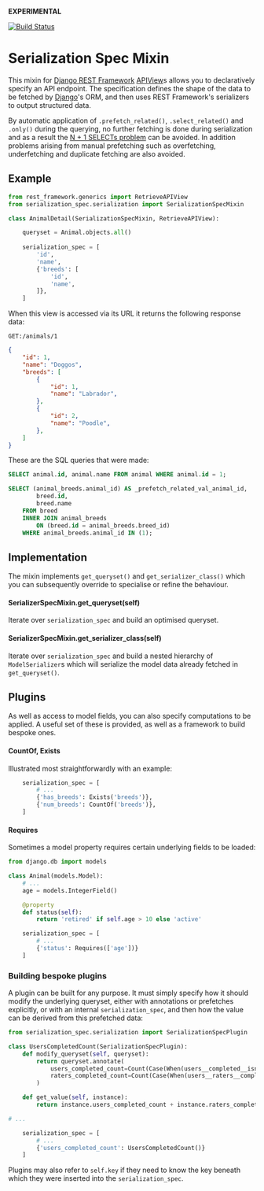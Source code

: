 **EXPERIMENTAL**

[![Build Status](https://travis-ci.com/dabapps/django-rest-framework-serialization-spec.svg?token=8zR1s286kqp7Z1h1qj91&branch=master)](https://travis-ci.com/dabapps/django-rest-framework-serialization-spec)

# Serialization Spec Mixin

This mixin for [Django REST Framework](https://www.django-rest-framework.org/) [APIView](https://www.django-rest-framework.org/api-guide/generic-views/)s allows you to declaratively specify an API endpoint. The specification defines the shape of the data to be fetched by [Django](https://www.djangoproject.com/)'s ORM, and then uses  REST Framework's serializers to output structured data.

By automatic application of `.prefetch_related()`, `.select_related()` and `.only()` during the querying, no further fetching is done during serialization and as a result the [N + 1 SELECTs problem](https://stackoverflow.com/questions/97197/what-is-the-n1-selects-problem-in-orm-object-relational-mapping) can be avoided. In addition problems arising from manual prefetching such as overfetching, underfetching and duplicate fetching are also avoided.

## Example

```python
from rest_framework.generics import RetrieveAPIView
from serialization_spec.serialization import SerializationSpecMixin

class AnimalDetail(SerializationSpecMixin, RetrieveAPIView):

    queryset = Animal.objects.all()
    
    serialization_spec = [
        'id',
        'name',
        {'breeds': [
            'id',
            'name',
        ]},
    ]
```

When this view is accessed via its URL it returns the following response data:
```
GET:/animals/1
```
```json
{
    "id": 1,
    "name": "Doggos",
    "breeds": [
        {
            "id": 1,
            "name": "Labrador",
        },
        {
            "id": 2,
            "name": "Poodle",
        },
    ]
}
```

These are the SQL queries that were made:
```sql
SELECT animal.id, animal.name FROM animal WHERE animal.id = 1;

SELECT (animal_breeds.animal_id) AS _prefetch_related_val_animal_id,
        breed.id,
        breed.name
    FROM breed
    INNER JOIN animal_breeds
        ON (breed.id = animal_breeds.breed_id)
    WHERE animal_breeds.animal_id IN (1);
```

## Implementation

The mixin implements `get_queryset()` and `get_serializer_class()` which you can subsequently override to specialise or refine the behaviour.

#### SerializerSpecMixin.get_queryset(self)
Iterate over `serialization_spec` and build an optimised queryset.

#### SerializerSpecMixin.get_serializer_class(self)
Iterate over `serialization_spec` and build a nested hierarchy of `ModelSerializer`s which will serialize the model data already fetched in `get_queryset()`.

## Plugins
As well as access to model fields, you can also specify computations to be applied.
A useful set of these is provided, as well as a framework to build bespoke ones.

#### CountOf, Exists
Illustrated most straightforwardly with an example:
```python
    serialization_spec = [
        # ...
        {'has_breeds': Exists('breeds')},
        {'num_breeds': CountOf('breeds')},
    ]
```

#### Requires
Sometimes a model property requires certain underlying fields to be loaded:
```python
from django.db import models

class Animal(models.Model):
    # ...
    age = models.IntegerField()

    @property
    def status(self):
        return 'retired' if self.age > 10 else 'active'
```
```python
    serialization_spec = [
        # ...
        {'status': Requires(['age'])}
    ]
```

### Building bespoke plugins
A plugin can be built for any purpose. It must simply specify how it should modify the underlying queryset, either with annotations or prefetches explicitly, or with an internal `serialization_spec`, and then how the value can be derived from this prefetched data:

```python
from serialization_spec.serialization import SerializationSpecPlugin

class UsersCompletedCount(SerializationSpecPlugin):
    def modify_queryset(self, queryset):
        return queryset.annotate(
            users_completed_count=Count(Case(When(users__completed__isnull=False, then=1))),
            raters_completed_count=Count(Case(When(users__raters__completed__isnull=False, then=1)))
        )

    def get_value(self, instance):
        return instance.users_completed_count + instance.raters_completed_count

# ...

    serialization_spec = [
        # ...
        {'users_completed_count': UsersCompletedCount()}
    ]
```

Plugins may also refer to `self.key` if they need to know the key beneath which they were inserted into the `serialization_spec`.
